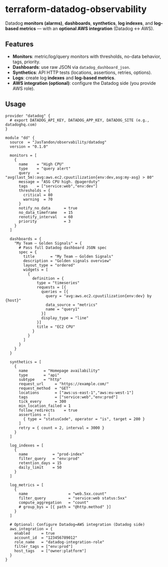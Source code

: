 # terraform-datadog-observability

Datadog **monitors (alarms)**, **dashboards**, **synthetics**, **log indexes**, and **log-based metrics** — with an **optional AWS integration** (Datadog ↔︎ AWS).

## Features
- **Monitors**: metric/log/query monitors with thresholds, no-data behavior, tags, priority.
- **Dashboards**: use raw JSON via `datadog_dashboard_json`.
- **Synthetics**: API HTTP tests (locations, assertions, retries, options).
- **Logs**: create log **indexes** and **log-based metrics**.
- **AWS integration (optional)**: configure the Datadog side (you provide AWS role).

## Usage

```hcl
provider "datadog" {
  # export DATADOG_API_KEY, DATADOG_APP_KEY, DATADOG_SITE (e.g., datadoghq.com)
}

module "dd" {
  source  = "JasTandon/observability/datadog"
  version = "0.1.0"

  monitors = [
    {
      name    = "High CPU"
      type    = "query alert"
      query   = "avg(last_5m):avg:aws.ec2.cpuutilization{env:dev,asg:my-asg} > 80"
      message = "ASG CPU high. @pagerduty"
      tags    = ["service:web","env:dev"]
      thresholds = {
        critical = 80
        warning  = 70
      }
      notify_no_data      = true
      no_data_timeframe   = 15
      renotify_interval   = 60
      priority            = 3
    }
  ]

  dashboards = {
    "My Team – Golden Signals" = {
      # Pass full Datadog dashboard JSON spec
      spec = {
        title       = "My Team – Golden Signals"
        description = "Golden signals overview"
        layout_type = "ordered"
        widgets = [
          {
            definition = {
              type = "timeseries"
              requests = [{
                queries = [{
                  query = "avg:aws.ec2.cpuutilization{env:dev} by {host}"
                  data_source = "metrics"
                  name = "query1"
                }]
                display_type = "line"
              }]
              title = "EC2 CPU"
            }
          }
        ]
      }
    }
  }

  synthetics = [
    {
      name       = "Homepage availability"
      type       = "api"
      subtype    = "http"
      request_url     = "https://example.com/"
      request_method  = "GET"
      locations       = ["aws:us-east-1","aws:eu-west-1"]
      tags            = ["service:web","env:prod"]
      tick_every      = 300
      min_location_failed = 1
      follow_redirects    = true
      assertions = [
        { type = "statusCode", operator = "is", target = 200 }
      ]
      retry = { count = 2, interval = 3000 }
    }
  ]

  log_indexes = [
    {
      name           = "prod-index"
      filter_query   = "env:prod"
      retention_days = 15
      daily_limit    = 50
    }
  ]

  log_metrics = [
    {
      name                  = "web.5xx.count"
      filter_query          = "service:web status:5xx"
      compute_aggregation   = "count"
      # group_bys = [{ path = "@http.method" }]
    }
  ]

  # Optional: Configure Datadog↔AWS integration (Datadog side)
  aws_integration = {
    enabled     = true
    account_id  = "123456789012"
    role_name   = "datadog-integration-role"
    filter_tags = ["env:prod"]
    host_tags   = ["owner:platform"]
  }
}
